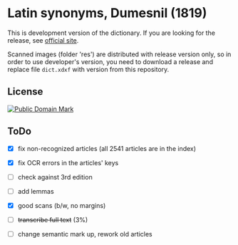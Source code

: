 # Latin synonyms, Dumesnil (1819)

This is development version of the dictionary. If you are looking for the release, see [official site][1].

Scanned images (folder 'res') are distributed with release version only, so in order to use developer's version, you need to download a release and replace file `dict.xdxf` with version from this repository.


## License

<a rel="license" href="http://creativecommons.org/publicdomain/mark/1.0/">
<img src="https://licensebuttons.net/p/mark/1.0/88x31.png"
     style="border-style: none;" alt="Public Domain Mark" />
</a>


## ToDo

* [x] fix non-recognized articles (all 2541 articles are in the index)
* [x] fix OCR errors in the articles' keys
* [ ] check against 3rd edition
* [ ] add lemmas
* [x] good scans (b/w, no margins)
* [ ] ~~transcribe full text~~ (3%)
* [ ] change semantic mark up, rework old articles


[1]: https://nikita-moor.github.io/dictionaries/dictionaries/Dumesnil1819.html
